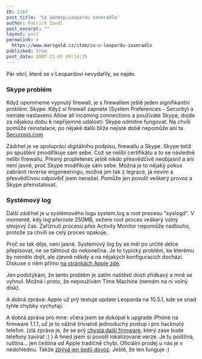 ```yaml
---
ID: 2167
post_title: 'Co u&nbsp;Leopardu zasmrádlo'
author: Patrick Zandl
post_excerpt: ""
layout: post
permalink: >
  https://www.marigold.cz/item/co-u-leopardu-zasmradlo
published: true
post_date: 2007-11-07 09:14:25
---
```

Pár věcí, které se v Leopardovi nevydařily, se najde. 

<h3>Skype problém</h3>

Když opomineme vypnutý firewall, je s firewallem ještě jeden signifikantní problém. Skype. Když si firewall zapnete (System Preferences - Security) a nemáte nastaveno Allow all incoming connections a používáte Skype, dojde za nějakou dobu k nepříjemné události: Skype odmítne fungovat. Na chvíli pomůže reinstalace, po nějaké další blíže nejisté době nepomůže ani ta. <a href="http://securosis.com/2007/11/01/leopard-firewall-code-signing-breaks-skype-and-other-applications/">Securosis.com</a>

Zádrhel je ve spolupráci digitálního podpisu, firewallu a Skype. Skype totiž po spuštění zmodifikuje sám sebe. Což se nelíbí certifikátu a to se následně nelíbí firewallu. Přesný propletenec ještě nikdo přesvědčivě neobjasnil a ani není jasné, proč Skype modifikuje sám sebe. Možná je to nějaký pokus zabránit reverse engeneeringu, možná jen tak z legrace, já nevím a přesvědčivou odpověď jsem nenašel. Pomůže jen povolit veškerý provoz a Skype přeinstalovat. 

<h3>Systémový log</h3>

Další zádrhel je u systémového logu system.log a root procesu "syslogd". V momentě, kdy log přeroste 250MB, sežere root proces veškerý volný strojový čas. Zaříznutí procesu přes Activity Monitor nepomůže nadlouho, protože za chvíli se celý proces opakuje. 

Proč se tak děje, není jasné. Systémový log by se měl po určité délce přepisovat, ne se táhnout do nekonečna. Je to typický problém, ke kterému by nemělo dojít, ale zjevně někdy a na nějakých konfiguracích dochází. Diskuse o něm přímo <a href="http://discussions.apple.com/thread.jspa?threadID=1205706&tstart=240">na stránkách Apple zde</a>. 

Jen podotýkám, že tento problém je zatím naštěstí dosti zřídkavý a mně se vyhnul. Možná i proto, že nepoužívám Time Machine (nemám na ni volný disk). 

A dobrá zpráva: Apple už prý testuje update Leoparda na 10.5.1, kde se snad tyhle chybky vychytají. 

A dobrá zpráva pro mne: včera jsem se dokopal k upgrade iPhone na firmware 1.1.1, už je to vážně trivialně jednoduchý postup i pro hacknutý telefon. (zlá zpráva je, že se prý <a href="http://blog.wired.com/business/2007/11/iphone-firmware.html">chystá další firmware</a>, který zase bude telefony zavírat :) ) A hned jsem si povolil lokalizované verze. Je tu polština, ruština... jen čeština od Apple tradičně chybí. Oficiální prodej u nás je v nedohlednu. Takže <a href="http://czechiphone.googlepages.com/">zbývá jen šedý dovoz</a>. Ještě, že ten funguje :)
